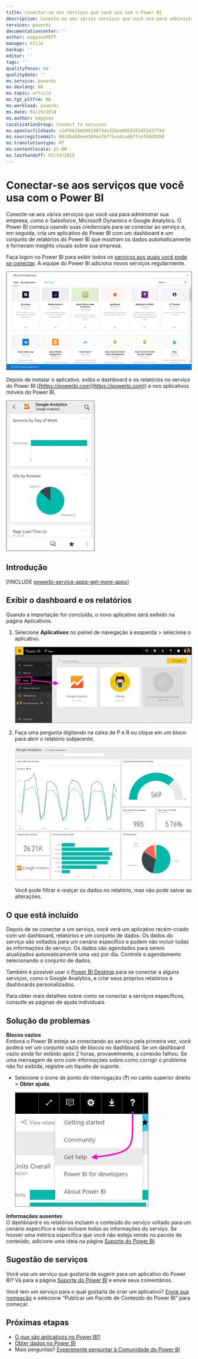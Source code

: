 ```yaml
---
title: Conectar-se aos serviços que você usa com o Power BI
description: Conecte-se aos vários serviços que você usa para administrar sua empresa, como o Salesforce, Microsoft Dynamics CRM e Google Analytics.
services: powerbi
documentationcenter: ''
author: maggiesMSFT
manager: kfile
backup: ''
editor: ''
tags: ''
qualityfocus: no
qualitydate: ''
ms.service: powerbi
ms.devlang: NA
ms.topic: article
ms.tgt_pltfrm: NA
ms.workload: powerbi
ms.date: 01/29/2018
ms.author: maggies
LocalizationGroup: Connect to services
ms.openlocfilehash: c1df66100206198f3de32bea9859261d51d3774d
ms.sourcegitcommit: 88c8ba8dee4384ea7bff5cedcad67fce784d92b0
ms.translationtype: HT
ms.contentlocale: pt-BR
ms.lasthandoff: 02/24/2018
---
```

# <a name="connect-to-the-services-you-use-with-power-bi"></a>Conectar-se aos serviços que você usa com o Power BI
Conecte-se aos vários serviços que você usa para administrar sua empresa, como o Salesforce, Microsoft Dynamics e Google Analytics. O Power BI começa usando suas credenciais para se conectar ao serviço e, em seguida, cria um aplicativo do Power BI com um dashboard e um conjunto de relatórios do Power BI que mostram os dados automaticamente e fornecem insights visuais sobre sua empresa. 

Faça logon no Power BI para exibir todos os [serviços aos quais você pode se conectar](https://app.powerbi.com/getdata/services). A equipe do Power BI adiciona novos serviços regularmente.

![Aplicativos do AppSource](media/service-connect-to-services/overview.png)

Depois de instalar o aplicativo, exiba o dashboard e os relatórios no serviço do Power BI ([https://powerbi.com](https://powerbi.com)) e nos aplicativos móveis do Power BI. 

![Aplicativo Google Analytics no aplicativo móvel do Power BI](media/service-connect-to-services/power-bi-service-mobile-app-240.png)

## <a name="get-started"></a>Introdução
[!INCLUDE [powerbi-service-apps-get-more-apps](./includes/powerbi-service-apps-get-more-apps.md)]

## <a name="view-the-dashboard-and-reports"></a>Exibir o dashboard e os relatórios
Quando a importação for concluída, o novo aplicativo será exibido na página Aplicativos.

1. Selecione **Aplicativos** no painel de navegação à esquerda > selecione o aplicativo.
   
     ![Página Aplicativos](media/service-connect-to-services/power-bi-service-apps-open-app.png)
2. Faça uma pergunta digitando na caixa de P e R ou clique em um bloco para abrir o relatório subjacente. 
   
    ![Dashboard do Google Analytics](media/service-connect-to-services/googleanalytics2.png)
   
    Você pode filtrar e realçar os dados no relatório, mas não pode salvar as alterações.

## <a name="whats-included"></a>O que está incluído
Depois de se conectar a um serviço, você verá um aplicativo recém-criado com um dashboard, relatórios e um conjunto de dados. Os dados do serviço são voltados para um cenário específico e podem não incluir todas as informações do serviço. Os dados são agendados para serem atualizados automaticamente uma vez por dia. Controle o agendamento selecionando o conjunto de dados.

Também é possível usar o [Power BI Desktop](desktop-get-the-desktop.md) para se conectar a alguns serviços, como o Google Analytics, e criar seus próprios relatórios e dashboards personalizados.  

Para obter mais detalhes sobre como se conectar a serviços específicos, consulte as páginas de ajuda individuais.

## <a name="troubleshooting"></a>Solução de problemas
**Blocos vazios**  
Embora o Power BI esteja se conectando ao serviço pela primeira vez, você poderá ver um conjunto vazio de blocos no dashboard. Se um dashboard vazio ainda for exibido após 2 horas, provavelmente, a conexão falhou. Se uma mensagem de erro com informações sobre como corrigir o problema não for exibida, registre um tíquete de suporte.

* Selecione o ícone de ponto de interrogação (**?**) no canto superior direito > **Obter ajuda**.
  
    ![Ícone Obter ajuda](media/service-connect-to-services/power-bi-service-get-help.png)

**Informações ausentes**  
O dashboard e os relatórios incluem o conteúdo do serviço voltado para um cenário específico e não incluem todas as informações do serviço. Se houver uma métrica específica que você não esteja vendo no pacote de conteúdo, adicione uma ideia na página [Suporte do Power BI](https://support.powerbi.com/forums/265200-power-bi).

## <a name="suggesting-services"></a>Sugestão de serviços
Você usa um serviço que gostaria de sugerir para um aplicativo do Power BI? Vá para a página [Suporte do Power BI](https://support.powerbi.com/forums/265200-power-bi) e envie seus comentários.

Você tem um serviço para o qual gostaria de criar um aplicativo? [Envie sua nomeação](https://azure.microsoft.com/marketplace/programs/certified/apply/) e selecione “Publicar um Pacote de Conteúdo do Power BI” para começar.

## <a name="next-steps"></a>Próximas etapas
* [O que são aplicativos no Power BI?](service-install-use-apps.md)
* [Obter dados no Power BI](service-get-data.md)
* Mais perguntas? [Experimente perguntar à Comunidade do Power BI](http://community.powerbi.com/)

